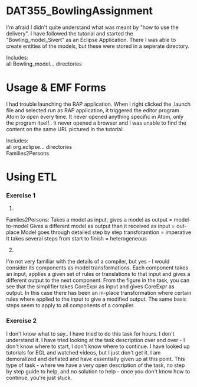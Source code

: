 # DAT355_BowlingAssignment

I'm afraid I didn't quite understand what was meant by "how to use the delivery". 
I have followed the tutorial and started the "Bowling_model_Sivert" as an Eclipse Application. There I was able to create entities of the models, but these were stored in a seperate directory. 

Includes:<br/>
all Bowling_model... directories

# Usage & EMF Forms

I had trouble launching the RAP application. When i right clicked the .launch file and selected run as RAP application, it triggered the editor program Atom to open every time. It never opened anything specific in Atom, only the program itself.. It never opened a browser and I was unable to find the content on the same URL pictured in the tutorial. 

Includes:<br/>
all org.eclipse... directories<br/>
Families2Persons

# Using ETL

### Exercise 1


1.

Famlies2Persons:
Takes a model as input, gives a model as output = model-to-model
Gives a different model as output than it received as input = out-place
Model goes through detailed step by step transforamtion = imperative
It takes several steps from start to finish = heterogeneous


2.

I'm not very familiar with the details of a compiler, but yes - I would consider its components as model transformations. Each component takes an input, applies a given set of rules or translations to that input and gives a different output to the next component. From the figure in the task, you can see that the simplifier takes CoreExpr as input and gives CoreExpr as output. In this case there has been an in-place transformation where certain rules where applied to the input to give a modified output. The same basic steps seem to apply to all components of a compiler.


### Exercise 2


I don't know what to say.. I have tried to do this task for hours. I don't understand it. I have tried looking at the task description over and over - I don't know where to start, I don't know where to continue. I have looked up tutorials for EGL and watched videos, but I just don't get it. I am demoralized and deflated and have essentially given up at this point. This type of task - where we have a very open description of the task, no step by step guide to help, and no solution to help - once you don't know how to continue, you're just stuck.
